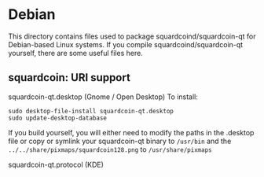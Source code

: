 
Debian
====================
This directory contains files used to package squardcoind/squardcoin-qt
for Debian-based Linux systems. If you compile squardcoind/squardcoin-qt yourself, there are some useful files here.

## squardcoin: URI support ##


squardcoin-qt.desktop  (Gnome / Open Desktop)
To install:

	sudo desktop-file-install squardcoin-qt.desktop
	sudo update-desktop-database

If you build yourself, you will either need to modify the paths in
the .desktop file or copy or symlink your squardcoin-qt binary to `/usr/bin`
and the `../../share/pixmaps/squardcoin128.png` to `/usr/share/pixmaps`

squardcoin-qt.protocol (KDE)

